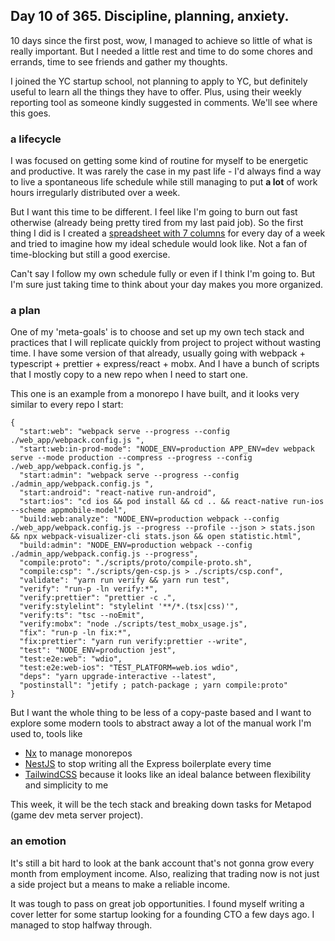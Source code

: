 ## Day 10 of 365. Discipline, planning, anxiety.

10 days since the first post, wow, I managed to achieve so little of what is really important. But I needed a little rest and time to do some chores and errands, time to see friends and gather my thoughts.

I joined the YC startup school, not planning to apply to YC, but definitely useful to learn all the things they have to offer. Plus, using their weekly reporting tool as someone kindly suggested in comments. We'll see where this goes.

### a lifecycle

I was focused on getting some kind of routine for myself to be energetic and productive. It was rarely the case in my past life - I'd always find a way to live a spontaneous life schedule while still managing to put **a lot** of work hours irregularly distributed over a week.

But I want this time to be different. I feel like I'm going to burn out fast otherwise (already being pretty tired from my last paid job). So the first thing I did is I created a  [spreadsheet with 7 columns](https://docs.google.com/spreadsheets/d/1M_Sf0dB3gFz3YQ8I4VnbxlP8uMNFEgHb21z2Oy6QDiM/edit?usp=sharing)  for every day of a week and tried to imagine how my ideal schedule would look like. Not a fan of time-blocking but still a good exercise. 

Can't say I follow my own schedule fully or even if I think I'm going to. But I'm sure just taking time to think about your day makes you more organized.

### a plan

One of my 'meta-goals' is to choose and set up my own tech stack and practices that I will replicate quickly from project to project without wasting time. I have some version of that already, usually going with webpack + typescript + prettier + express/react + mobx. And I have a bunch of scripts that I mostly copy to a new repo when I need to start one.

This one is an example from a monorepo I have built, and it looks very similar to every repo I start:

```
{
  "start:web": "webpack serve --progress --config ./web_app/webpack.config.js ",
  "start:web:in-prod-mode": "NODE_ENV=production APP_ENV=dev webpack serve --mode production --compress --progress --config ./web_app/webpack.config.js ",
  "start:admin": "webpack serve --progress --config ./admin_app/webpack.config.js ",
  "start:android": "react-native run-android",
  "start:ios": "cd ios && pod install && cd .. && react-native run-ios --scheme appmobile-model",
  "build:web:analyze": "NODE_ENV=production webpack --config ./web_app/webpack.config.js --progress --profile --json > stats.json && npx webpack-visualizer-cli stats.json && open statistic.html",
  "build:admin": "NODE_ENV=production webpack --config ./admin_app/webpack.config.js --progress",
  "compile:proto": "./scripts/proto/compile-proto.sh",
  "compile:csp": "./scripts/gen-csp.js > ./scripts/csp.conf",
  "validate": "yarn run verify && yarn run test",
  "verify": "run-p -ln verify:*",
  "verify:prettier": "prettier -c .",
  "verify:stylelint": "stylelint '**/*.(tsx|css)'",
  "verify:ts": "tsc --noEmit",
  "verify:mobx": "node ./scripts/test_mobx_usage.js",
  "fix": "run-p -ln fix:*",
  "fix:prettier": "yarn run verify:prettier --write",
  "test": "NODE_ENV=production jest",
  "test:e2e:web": "wdio",
  "test:e2e:web-ios": "TEST_PLATFORM=web.ios wdio",
  "deps": "yarn upgrade-interactive --latest",
  "postinstall": "jetify ; patch-package ; yarn compile:proto"
}
```

But I want the whole thing to be less of a copy-paste based and I want to explore some modern tools to abstract away a lot of the manual work I'm used to, tools like 
 
- [Nx](https://nx.dev) to manage monorepos
- [NestJS](https://nestjs.com) to stop writing all the Express boilerplate every time
- [TailwindCSS](https://tailwindcss.com) because it looks like an ideal balance between flexibility and simplicity to me

This week, it will be the tech stack and breaking down tasks for Metapod (game dev meta server project).

### an emotion

It's still a bit hard to look at the bank account that's not gonna grow every month from employment income. Also, realizing that trading now is not just a side project but a means to make a reliable income.

It was tough to pass on great job opportunities. I found myself writing a cover letter for some startup looking for a founding CTO a few days ago. I managed to stop halfway through.

